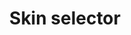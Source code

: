 ---
layout: bootstrap
title: Skin selector
description: Choose your outfit!
permalink: /skin
Author: Zach
---